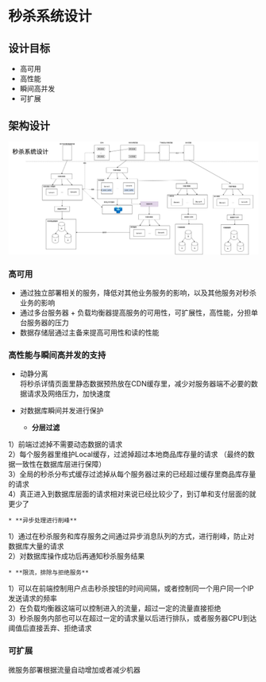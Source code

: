 # 秒杀系统设计

## 设计目标
* 高可用
* 高性能
* 瞬间高并发
* 可扩展

## 架构设计

![Seckill_Arch](resources/Seckill_Service_Arch.png)

### 高可用
* 通过独立部署相关的服务，降低对其他业务服务的影响，以及其他服务对秒杀业务的影响
* 通过多台服务器 + 负载均衡器提高服务的可用性，可扩展性，高性能，分担单台服务器的压力
* 数据存储层通过主备来提高可用性和读的性能

### 高性能与瞬间高并发的支持
* 动静分离  
将秒杀详情页面里静态数据预热放在CDN缓存里，减少对服务器端不必要的数据请求及网络压力，加快速度

* 对数据库瞬间并发进行保护
    * **分层过滤**  
    
1）前端过滤掉不需要动态数据的请求  
2）每个服务器里维护Local缓存，过滤掉超过本地商品库存量的请求 （最终的数据一致性在数据库层进行保障）    
3）全局的秒杀分布式缓存过滤掉从每个服务器过来的已经超过缓存里商品库存量的请求  
4）真正进入到数据库层面的请求相对来说已经比较少了，到订单和支付层面的就更少了  

    * **异步处理进行削峰**   
    
1）通过在秒杀服务和库存服务之间通过异步消息队列的方式，进行削峰，防止对数据库大量的请求  
2）对数据库操作成功后再通知秒杀服务结果  

    * **限流，排除与拒绝服务**   
    
1）可以在前端控制用户点击秒杀按钮的时间间隔，或者控制同一个用户同一个IP发送请求的频率  
2）在负载均衡器这端可以控制进入的流量，超过一定的流量直接拒绝  
3）秒杀服务内部也可以在超过一定的请求量以后进行排队，或者服务器CPU到达阈值后直接丢弃、拒绝请求  

### 可扩展
微服务部署根据流量自动增加或者减少机器  




